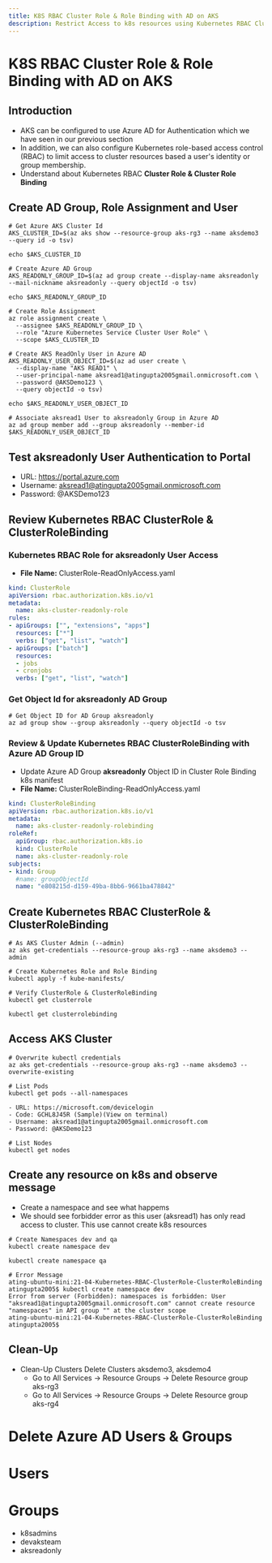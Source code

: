 ```yaml
---
title: K8S RBAC Cluster Role & Role Binding with AD on AKS
description: Restrict Access to k8s resources using Kubernetes RBAC Cluster Role and Role Binding with Azure AD
---
```

# K8S RBAC Cluster Role & Role Binding with AD on AKS

## Introduction
- AKS can be configured to use Azure AD for Authentication which we have seen in our previous section
- In addition, we can also configure Kubernetes role-based access control (RBAC) to limit access to cluster resources based a user's identity or group membership.
- Understand about Kubernetes RBAC **Cluster Role & Cluster Role Binding**

## Create AD Group, Role Assignment and User
```
# Get Azure AKS Cluster Id
AKS_CLUSTER_ID=$(az aks show --resource-group aks-rg3 --name aksdemo3 --query id -o tsv)
```
```
echo $AKS_CLUSTER_ID
```
```
# Create Azure AD Group
AKS_READONLY_GROUP_ID=$(az ad group create --display-name aksreadonly --mail-nickname aksreadonly --query objectId -o tsv)    
```
```
echo $AKS_READONLY_GROUP_ID
```
```
# Create Role Assignment
az role assignment create \
  --assignee $AKS_READONLY_GROUP_ID \
  --role "Azure Kubernetes Service Cluster User Role" \
  --scope $AKS_CLUSTER_ID
```

```
# Create AKS ReadOnly User in Azure AD
AKS_READONLY_USER_OBJECT_ID=$(az ad user create \
  --display-name "AKS READ1" \
  --user-principal-name aksread1@atingupta2005gmail.onmicrosoft.com \
  --password @AKSDemo123 \
  --query objectId -o tsv)
```

```
echo $AKS_READONLY_USER_OBJECT_ID
```

```
# Associate aksread1 User to aksreadonly Group in Azure AD
az ad group member add --group aksreadonly --member-id $AKS_READONLY_USER_OBJECT_ID
```

## Test aksreadonly User Authentication to Portal
- URL: https://portal.azure.com
- Username: aksread1@atingupta2005gmail.onmicrosoft.com
- Password: @AKSDemo123


## Review Kubernetes RBAC ClusterRole & ClusterRoleBinding
### Kubernetes RBAC Role for aksreadonly User Access
- **File Name:** ClusterRole-ReadOnlyAccess.yaml
```yaml
kind: ClusterRole
apiVersion: rbac.authorization.k8s.io/v1
metadata:
  name: aks-cluster-readonly-role
rules:
- apiGroups: ["", "extensions", "apps"]
  resources: ["*"]
  verbs: ["get", "list", "watch"]
- apiGroups: ["batch"]
  resources:
  - jobs
  - cronjobs
  verbs: ["get", "list", "watch"]
```
### Get Object Id for aksreadonly AD Group
```
# Get Object ID for AD Group aksreadonly
az ad group show --group aksreadonly --query objectId -o tsv
```

### Review & Update Kubernetes RBAC ClusterRoleBinding with Azure AD Group ID
- Update Azure AD Group **aksreadonly** Object ID in Cluster Role Binding k8s manifest
- **File Name:** ClusterRoleBinding-ReadOnlyAccess.yaml
```yaml
kind: ClusterRoleBinding
apiVersion: rbac.authorization.k8s.io/v1
metadata:
  name: aks-cluster-readonly-rolebinding
roleRef:
  apiGroup: rbac.authorization.k8s.io
  kind: ClusterRole
  name: aks-cluster-readonly-role
subjects:
- kind: Group
  #name: groupObjectId
  name: "e808215d-d159-49ba-8bb6-9661ba478842"   
```

## Create Kubernetes RBAC ClusterRole & ClusterRoleBinding
```
# As AKS Cluster Admin (--admin)
az aks get-credentials --resource-group aks-rg3 --name aksdemo3 --admin
```
```
# Create Kubernetes Role and Role Binding
kubectl apply -f kube-manifests/
```
```
# Verify ClusterRole & ClusterRoleBinding
kubectl get clusterrole
```
```
kubectl get clusterrolebinding
```

## Access AKS Cluster
```
# Overwrite kubectl credentials
az aks get-credentials --resource-group aks-rg3 --name aksdemo3 --overwrite-existing
```
```
# List Pods
kubectl get pods --all-namespaces
```
```
- URL: https://microsoft.com/devicelogin
- Code: GCHL8J45R (Sample)(View on terminal)
- Username: aksread1@atingupta2005gmail.onmicrosoft.com
- Password: @AKSDemo123
```

```
# List Nodes
kubectl get nodes
```


## Create any resource on k8s and observe message
- Create a namespace and see what happems
- We should see forbidder error as this user (aksread1) has only read access to cluster. This use cannot create k8s resources
```
# Create Namespaces dev and qa
kubectl create namespace dev
```

```
kubectl create namespace qa
```

```
# Error Message
ating-ubuntu-mini:21-04-Kubernetes-RBAC-ClusterRole-ClusterRoleBinding atingupta2005$ kubectl create namespace dev
Error from server (Forbidden): namespaces is forbidden: User "aksread1@atingupta2005gmail.onmicrosoft.com" cannot create resource "namespaces" in API group "" at the cluster scope
ating-ubuntu-mini:21-04-Kubernetes-RBAC-ClusterRole-ClusterRoleBinding atingupta2005$
```


## Clean-Up
- Clean-Up Clusters Delete Clusters aksdemo3, aksdemo4
  - Go to All Services -> Resource Groups -> Delete Resource group  aks-rg3
  - Go to All Services -> Resource Groups -> Delete Resource group  aks-rg4

# Delete Azure AD Users & Groups
# Users
# Groups
  - k8sadmins
  - devaksteam
  - aksreadonly

